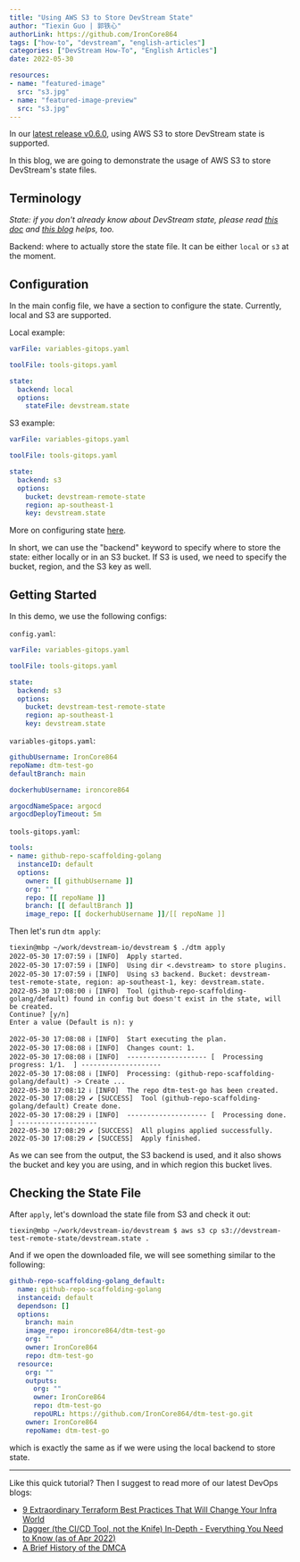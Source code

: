 ```yaml
---
title: "Using AWS S3 to Store DevStream State"
author: "Tiexin Guo | 郭铁心"
authorLink: https://github.com/IronCore864
tags: ["how-to", "devstream", "english-articles"]
categories: ["DevStream How-To", "English Articles"]
date: 2022-05-30

resources:
- name: "featured-image"
  src: "s3.jpg"
- name: "featured-image-preview"
  src: "s3.jpg"
---
```


In our [latest release v0.6.0](../v060-release/index.md), using AWS S3 to store DevStream state is supported.

In this blog, we are going to demonstrate the usage of AWS S3 to store DevStream's state files.

## Terminology

_State: if you don't already know about DevStream state, please read [this doc](https://docs.devstream.io/en/latest/core-concepts/core-concepts/) and [this blog](../creating-a-dtm-plugin-for-anything/index.md) helps, too._

Backend: where to actually store the state file. It can be either `local` or `s3` at the moment.

## Configuration

In the main config file, we have a section to configure the state. Currently, local and S3 are supported.

Local example:

```yaml
varFile: variables-gitops.yaml

toolFile: tools-gitops.yaml

state:
  backend: local
  options:
    stateFile: devstream.state
```

S3 example:

```yaml
varFile: variables-gitops.yaml

toolFile: tools-gitops.yaml

state:
  backend: s3
  options:
    bucket: devstream-remote-state
    region: ap-southeast-1
    key: devstream.state
```

More on configuring state [here](https://docs.devstream.io/en/latest/core-concepts/stateconfig/).

In short, we can use the "backend" keyword to specify where to store the state: either locally or in an S3 bucket. If S3 is used, we need to specify the bucket, region, and the S3 key as well.

## Getting Started

In this demo, we use the following configs:

`config.yaml`:

```yaml
varFile: variables-gitops.yaml

toolFile: tools-gitops.yaml

state:
  backend: s3
  options:
    bucket: devstream-test-remote-state
    region: ap-southeast-1
    key: devstream.state
```

`variables-gitops.yaml`:

```yaml
githubUsername: IronCore864
repoName: dtm-test-go
defaultBranch: main

dockerhubUsername: ironcore864

argocdNameSpace: argocd
argocdDeployTimeout: 5m
```

`tools-gitops.yaml`:

```yaml
tools:
- name: github-repo-scaffolding-golang
  instanceID: default
  options:
    owner: [[ githubUsername ]]
    org: ""
    repo: [[ repoName ]]
    branch: [[ defaultBranch ]]
    image_repo: [[ dockerhubUsername ]]/[[ repoName ]]
```

Then let's run `dtm apply`:

```shell
tiexin@mbp ~/work/devstream-io/devstream $ ./dtm apply
2022-05-30 17:07:59 ℹ [INFO]  Apply started.
2022-05-30 17:07:59 ℹ [INFO]  Using dir <.devstream> to store plugins.
2022-05-30 17:07:59 ℹ [INFO]  Using s3 backend. Bucket: devstream-test-remote-state, region: ap-southeast-1, key: devstream.state.
2022-05-30 17:08:00 ℹ [INFO]  Tool (github-repo-scaffolding-golang/default) found in config but doesn't exist in the state, will be created.
Continue? [y/n]
Enter a value (Default is n): y

2022-05-30 17:08:08 ℹ [INFO]  Start executing the plan.
2022-05-30 17:08:08 ℹ [INFO]  Changes count: 1.
2022-05-30 17:08:08 ℹ [INFO]  -------------------- [  Processing progress: 1/1.  ] --------------------
2022-05-30 17:08:08 ℹ [INFO]  Processing: (github-repo-scaffolding-golang/default) -> Create ...
2022-05-30 17:08:12 ℹ [INFO]  The repo dtm-test-go has been created.
2022-05-30 17:08:29 ✔ [SUCCESS]  Tool (github-repo-scaffolding-golang/default) Create done.
2022-05-30 17:08:29 ℹ [INFO]  -------------------- [  Processing done.  ] --------------------
2022-05-30 17:08:29 ✔ [SUCCESS]  All plugins applied successfully.
2022-05-30 17:08:29 ✔ [SUCCESS]  Apply finished.
```

As we can see from the output, the S3 backend is used, and it also shows the bucket and key you are using, and in which region this bucket lives.

## Checking the State File

After `apply`, let's download the state file from S3 and check it out:

```shell
tiexin@mbp ~/work/devstream-io/devstream $ aws s3 cp s3://devstream-test-remote-state/devstream.state .
```

And if we open the downloaded file, we will see something similar to the following:

```yaml
github-repo-scaffolding-golang_default:
  name: github-repo-scaffolding-golang
  instanceid: default
  dependson: []
  options:
    branch: main
    image_repo: ironcore864/dtm-test-go
    org: ""
    owner: IronCore864
    repo: dtm-test-go
  resource:
    org: ""
    outputs:
      org: ""
      owner: IronCore864
      repo: dtm-test-go
      repoURL: https://github.com/IronCore864/dtm-test-go.git
    owner: IronCore864
    repoName: dtm-test-go
```

which is exactly the same as if we were using the local backend to store state.

--- 

Like this quick tutorial? Then I suggest to read more of our latest DevOps blogs:
- [9 Extraordinary Terraform Best Practices That Will Change Your Infra World](../9-terraform-best-practices/index.md)
- [Dagger (the CI/CD Tool, not the Knife) In-Depth - Everything You Need to Know (as of Apr 2022)](../dagger-in-depth/index.md)
- [A Brief History of the DMCA](../dmca-takedowns/index.md)
